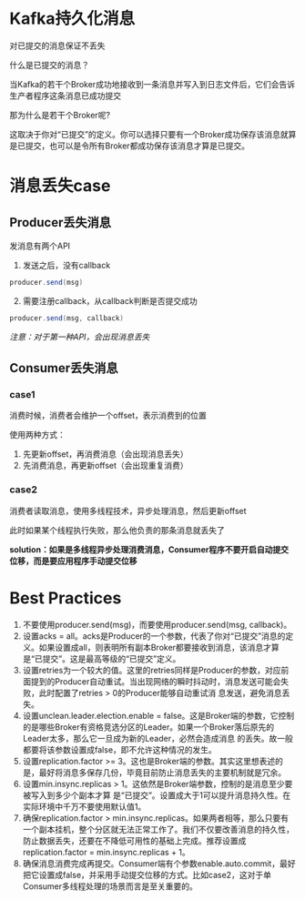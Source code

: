 

# Kafka持久化消息

对已提交的消息保证不丢失

什么是已提交的消息？

当Kafka的若干个Broker成功地接收到一条消息并写入到日志文件后，它们会告诉生产者程序这条消息已成功提交

那为什么是若干个Broker呢?

这取决于你对“已提交”的定义。你可以选择只要有一个Broker成功保存该消息就算是已提交，也可以是令所有Broker都成功保存该消息才算是已提交。



# 消息丢失case

## Producer丢失消息

发消息有两个API

1. 发送之后，没有callback

```java
producer.send(msg)
```

2. 需要注册callback，从callback判断是否提交成功

```java
producer.send(msg, callback)
```

*注意：对于第一种API，会出现消息丢失*

## Consumer丢失消息

### case1

消费时候，消费者会维护一个offset，表示消费到的位置

使用两种方式：

1. 先更新offset，再消费消息（会出现消息丢失）
2. 先消费消息，再更新offset（会出现重复消费）

### case2

消费者读取消息，使用多线程技术，异步处理消息，然后更新offset

此时如果某个线程执行失败，那么他负责的那条消息就丢失了

**solution：如果是多线程异步处理消费消息，Consumer程序不要开启自动提交位移，而是要应用程序手动提交位移**



# Best Practices

1. 不要使用producer.send(msg)，而要使用producer.send(msg, callback)。
2. 设置acks = all。acks是Producer的一个参数，代表了你对“已提交”消息的定义。如果设置成all，则表明所有副本Broker都要接收到消息，该消息才算是“已提交”。这是最高等级的“已提交”定义。 
3. 设置retries为一个较大的值。这里的retries同样是Producer的参数，对应前面提到的Producer自动重试。当出现网络的瞬时抖动时，消息发送可能会失败，此时配置了retries > 0的Producer能够自动重试消 息发送，避免消息丢失。 
4. 设置unclean.leader.election.enable = false。这是Broker端的参数，它控制的是哪些Broker有资格竞选分区的Leader。如果一个Broker落后原先的Leader太多，那么它一旦成为新的Leader，必然会造成消息 的丢失。故一般都要将该参数设置成false，即不允许这种情况的发生。 
5. 设置replication.factor >= 3。这也是Broker端的参数。其实这里想表述的是，最好将消息多保存几份，毕竟目前防止消息丢失的主要机制就是冗余。 
6. 设置min.insync.replicas > 1。这依然是Broker端参数，控制的是消息至少要被写入到多少个副本才算 是“已提交”。设置成大于1可以提升消息持久性。在实际环境中千万不要使用默认值1。 
7. 确保replication.factor > min.insync.replicas。如果两者相等，那么只要有一个副本挂机，整个分区就无法正常工作了。我们不仅要改善消息的持久性，防止数据丢失，还要在不降低可用性的基础上完成。推荐设置成replication.factor = min.insync.replicas + 1。 
8. 确保消息消费完成再提交。Consumer端有个参数enable.auto.commit，最好把它设置成false，并采用手动提交位移的方式。比如case2，这对于单Consumer多线程处理的场景而言是至关重要的。 